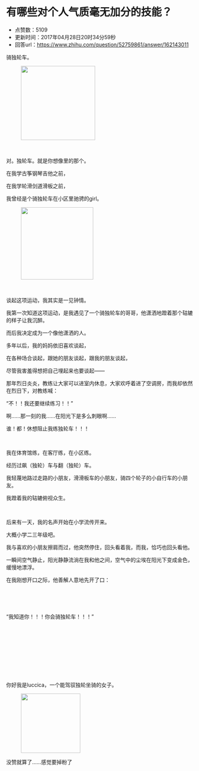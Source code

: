 # 有哪些对个人气质毫无加分的技能？
- 点赞数：5109
- 更新时间：2017年04月28日20时34分59秒
- 回答url：https://www.zhihu.com/question/52759861/answer/162143011
<body>
 <p data-pid="mEUXzM1P">骑独轮车。</p>
 <figure>
  <img src="https://pic1.zhimg.com/50/v2-278eb0d78d9f6243f51483d2967d55a4_720w.jpg?source=1940ef5c" data-rawwidth="200" data-rawheight="200" data-original-token="v2-278eb0d78d9f6243f51483d2967d55a4" class="content_image" width="200">
 </figure>
 <br>
 <p data-pid="RoYuT1NX">对。独轮车。就是你想像里的那个。</p>
 <p data-pid="n0Xn2p5U">在我学古筝钢琴吉他之前，</p>
 <p data-pid="hTGfo5j3">在我学轮滑剑道滑板之前，</p>
 <p data-pid="Z6jpjfAa">我曾经是个骑独轮车在小区里驰骋的girl。</p>
 <figure>
  <img src="https://picx.zhimg.com/50/v2-638be5ef31ee9728b42b4905568dce8e_720w.jpg?source=1940ef5c" data-rawwidth="195" data-rawheight="123" data-original-token="v2-638be5ef31ee9728b42b4905568dce8e" class="content_image" width="195">
 </figure>
 <br>
 <p data-pid="53CpU-2Q">谈起这项运动，我其实是一见钟情。</p>
 <p data-pid="AyJznhhu">我第一次知道这项运动，是我遇见了一个骑独轮车的哥哥，他潇洒地蹬着那个轱辘的样子让我沉醉。</p>
 <p data-pid="qbEWDJ57">而后我决定成为一个像他潇洒的人。</p>
 <p data-pid="tu4QMTJl">多年以后，我的妈妈依旧喜欢谈起，</p>
 <p data-pid="2UtJ9OcM">在各种场合谈起，跟她的朋友谈起，跟我的朋友谈起，</p>
 <p data-pid="AxjQtoyv">尽管我害羞得想把自己埋起来也要谈起——</p>
 <p data-pid="mmcp2Txg">那年烈日炎炎，教练让大家可以进室内休息，大家欢呼着进了空调房，而我却依然在烈日下，对教练喊：</p>
 <p data-pid="xcnrvHVz">“不！！我还要继续练习！！”</p>
 <p data-pid="C9yapW6B">啊……那一刻的我……在阳光下是多么刺眼啊……</p>
 <p data-pid="8UDNG16V">谁！都！休想阻止我练独轮车！！！</p>
 <br>
 <p data-pid="oCyKZxL-">我在体育馆练，在客厅练，在小区练。</p>
 <p data-pid="fTOi1TFF">经历过飙（独轮）车与翻（独轮）车。</p>
 <p data-pid="vvmcfAE0">我轻蔑地路过走路的小朋友，滑滑板车的小朋友，骑四个轮子的小自行车的小朋友。</p>
 <p data-pid="VuRfNWvM">我蹬着我的轱辘俯视众生。</p>
 <br>
 <p data-pid="KbwZLiLt">后来有一天，我的名声开始在小学流传开来。</p>
 <p data-pid="7Kx-kRlM">大概小学二三年级吧。</p>
 <p data-pid="yO95B1nJ">我与喜欢的小朋友擦肩而过，他突然停住，回头看着我，而我，恰巧也回头看他。</p>
 <p data-pid="3a-L2D7P">一瞬间空气静止，阳光静静流淌在我和他之间，空气中的尘埃在阳光下变成金色，缓慢地漂浮。</p>
 <p data-pid="ntY4zAYf">在我刚想开口之际，他善解人意地先开了口：</p>
 <br>
 <br>
 <br>
 <p data-pid="2DQ3BxFW">“我知道你！！！你会骑独轮车！！！”</p>
 <br>
 <br>
 <br>
 <br>
 <br>
 <br>
 <br>
 <br>
 <p data-pid="-mKYZg0G">你好我是luccica，一个能驾驭独轮坐骑的女子。</p>
 <figure>
  <img src="https://pic1.zhimg.com/50/v2-11a99605e38f2f647935facf0b05f47d_720w.jpg?source=1940ef5c" data-rawwidth="160" data-rawheight="139" data-original-token="v2-11a99605e38f2f647935facf0b05f47d" class="content_image" width="160">
 </figure>
 <p data-pid="XleINKYE">没赞就算了……感觉要掉粉了</p>
</body>